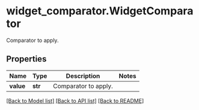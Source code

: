 # widget_comparator.WidgetComparator

Comparator to apply.
## Properties
Name | Type | Description | Notes
------------ | ------------- | ------------- | -------------
**value** | **str** | Comparator to apply. | 

[[Back to Model list]](../README.md#documentation-for-models) [[Back to API list]](../README.md#documentation-for-api-endpoints) [[Back to README]](../README.md)


